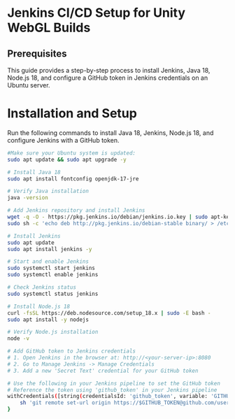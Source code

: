 # Jenkins CI/CD Setup for Unity WebGL Builds

## Prerequisites

This guide provides a step-by-step process to install Jenkins, Java 18, Node.js 18, and configure a GitHub token in Jenkins credentials on an Ubuntu server.

# Installation and Setup
Run the following commands to install Java 18, Jenkins, Node.js 18, and configure Jenkins with a GitHub token.

```bash
#Make sure your Ubuntu system is updated:
sudo apt update && sudo apt upgrade -y

# Install Java 18
sudo apt install fontconfig openjdk-17-jre

# Verify Java installation
java -version

# Add Jenkins repository and install Jenkins
wget -q -O - https://pkg.jenkins.io/debian/jenkins.io.key | sudo apt-key add -
sudo sh -c 'echo deb http://pkg.jenkins.io/debian-stable binary/ > /etc/apt/sources.list.d/jenkins.list'

# Install Jenkins
sudo apt update
sudo apt install jenkins -y

# Start and enable Jenkins
sudo systemctl start jenkins
sudo systemctl enable jenkins

# Check Jenkins status
sudo systemctl status jenkins

# Install Node.js 18
curl -fsSL https://deb.nodesource.com/setup_18.x | sudo -E bash -
sudo apt install -y nodejs

# Verify Node.js installation
node -v

# Add GitHub token to Jenkins credentials
# 1. Open Jenkins in the browser at: http://<your-server-ip>:8080
# 2. Go to Manage Jenkins -> Manage Credentials
# 3. Add a new 'Secret Text' credential for your GitHub token

# Use the following in your Jenkins pipeline to set the GitHub token
# Reference the token using 'github_token' in your Jenkins pipeline
withCredentials([string(credentialsId: 'github_token', variable: 'GITHUB_TOKEN')]) {
    sh 'git remote set-url origin https://$GITHUB_TOKEN@github.com/username/repo.git'
}
